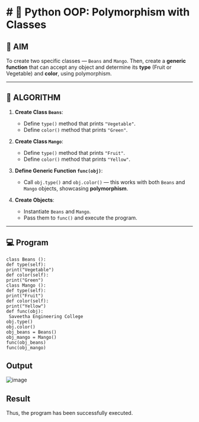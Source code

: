 # # 🐍 Python OOP: Polymorphism with Classes

## 🎯 AIM

To create two specific classes — `Beans` and `Mango`. Then, create a **generic function** that can accept any object and determine its **type** (Fruit or Vegetable) and **color**, using polymorphism.

---

## 🧠 ALGORITHM

1. **Create Class `Beans`**:
   - Define `type()` method that prints `"Vegetable"`.
   - Define `color()` method that prints `"Green"`.

2. **Create Class `Mango`**:
   - Define `type()` method that prints `"Fruit"`.
   - Define `color()` method that prints `"Yellow"`.

3. **Define Generic Function `func(obj)`**:
   - Call `obj.type()` and `obj.color()` — this works with both `Beans` and `Mango` objects, showcasing **polymorphism**.

4. **Create Objects**:
   - Instantiate `Beans` and `Mango`.
   - Pass them to `func()` and execute the program.

---

## 💻 Program
```
class Beans (): 
def type(self):
print("Vegetable") 
def color(self): 
print("Green")
class Mango ():
def type(self): 
print("Fruit") 
def color(self): 
print("Yellow")
def func(obj):
 Saveetha Engineering College
obj.type() 
obj.color()
obj_beans = Beans() 
obj_mango = Mango() 
func(obj_beans) 
func(obj_mango)
```
## Output
![image](https://github.com/user-attachments/assets/8bcc713a-f75d-4276-a3ab-c03e4cebd0fa)


## Result
Thus, the program has been successfully executed.
